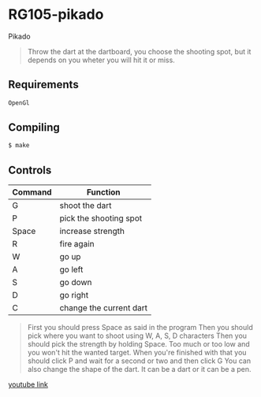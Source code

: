 # RG105-pikado
Pikado

> Throw the dart at the dartboard, you choose the shooting spot, but it depends on you wheter you will hit it or miss.

## Requirements

```sh
OpenGl
```

## Compiling

```sh
$ make
```

## Controls

| Command       | Function               |
| ------------- | ---------------------- |
| G             | shoot the dart         |
| P             | pick the shooting spot |
| Space         | increase strength      |
| R             | fire again             |
| W             | go up                  |
| A             | go left                |
| S             | go down                |
| D             | go right               |
| C             | change the current dart|

> First you should press Space as said in the program
> Then you should pick where you want to shoot using W, A, S, D characters
> Then you should pick the strength by holding Space. Too much or too low and you won't hit the wanted target.
> When you're finished with that you should click P and wait for a second or two and then click G
> You can also change the shape of the dart. It can be a dart or it can be a pen.

[youtube link](https://www.youtube.com/watch?v=s5qw5-4DjvE&feature=youtu.be)

